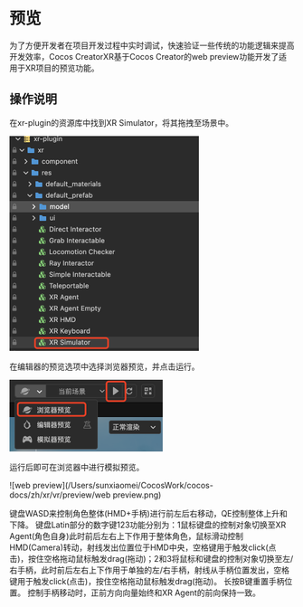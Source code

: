 # 预览

为了方便开发者在项目开发过程中实时调试，快速验证一些传统的功能逻辑来提高开发效率，Cocos CreatorXR基于Cocos Creator的web preview功能开发了适用于XR项目的预览功能。

## 操作说明

在xr-plugin的资源库中找到XR Simulator，将其拖拽至场景中。

<img src="preview/xr simulator.png" style="zoom:50%;" />

在编辑器的预览选项中选择浏览器预览，并点击运行。

<img src="preview/run.png" style="zoom:50%;" />

运行后即可在浏览器中进行模拟预览。

![web preview](/Users/sunxiaomei/CocosWork/cocos-docs/zh/xr/vr/preview/web preview.png)

键盘WASD来控制角色整体(HMD+手柄)进行前左后右移动，QE控制整体上升和下降。
键盘Latin部分的数字键123功能分别为：1鼠标键盘的控制对象切换至XR Agent(角色自身)此时前后左右上下作用于整体角色，鼠标滑动控制HMD(Camera)转动，射线发出位置位于HMD中央，空格键用于触发click(点击)，按住空格拖动鼠标触发drag(拖动)；2和3将鼠标和键盘的控制对象切换至左/右手柄，此时前后左右上下作用于单独的左/右手柄，射线从手柄位置发出，空格键用于触发click(点击)，按住空格拖动鼠标触发drag(拖动)。
长按B键重置手柄位置。
控制手柄移动时，正前方向向量始终和XR Agent的前向保持一致。